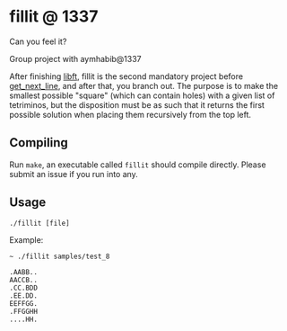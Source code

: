 # fillit @ 1337

Can you feel it?

Group project with aymhabib@1337

After finishing [libft](https://github.com/Oagrram/Libft), fillit is the
second mandatory project before [get\_next\_line](https://github.com/Oagrram/GET_Next_Line),
and after that, you branch out. The purpose is to make the
smallest possible "square" (which can contain holes) with a given list of
tetriminos, but the disposition must be as such that it returns the first
possible solution when placing them recursively from the top left.

## Compiling

Run `make`, an executable called `fillit` should compile directly. Please submit
an issue if you run into any.

## Usage

`./fillit [file]`

Example:
```
~ ./fillit samples/test_8

.AABB..
AACCB..
.CC.BDD
.EE.DD.
EEFFGG.
.FFGGHH
....HH.
```
